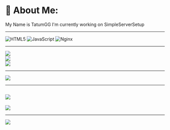 # 💫 About Me:
My Name is TatumGG
I'm currently working on SimpleServerSetup

---

![HTML5](https://img.shields.io/badge/html5-%23E34F26.svg?style=for-the-badge&logo=html5&logoColor=white) ![JavaScript](https://img.shields.io/badge/javascript-%23323330.svg?style=for-the-badge&logo=javascript&logoColor=%23F7DF1E) ![Nginx](https://img.shields.io/badge/nginx-%23009639.svg?style=for-the-badge&logo=nginx&logoColor=white)

---
![](https://github-readme-stats.vercel.app/api?username=TatumGG&theme=blueberry&hide_border=true&include_all_commits=true&count_private=true)<br/>
![](https://github-readme-streak-stats.herokuapp.com/?user=TatumGG&theme=blueberry&hide_border=true)<br/>
![](https://github-readme-stats.vercel.app/api/top-langs/?username=TatumGG&theme=blueberry&hide_border=true&include_all_commits=true&count_private=true&layout=compact)

---
![](https://github-profile-trophy.vercel.app/?username=TatumGG&theme=onestar&no-frame=true&no-bg=false&margin-w=4)

---
![](https://quotes-github-readme.vercel.app/api?type=horizontal&theme=dark)
---
![](https://github-contributor-stats.vercel.app/api?username=TatumGG&limit=5&theme=onestar&combine_all_yearly_contributions=true)

---
[![](https://visitcount.itsvg.in/api?id=TatumGG&icon=1&color=12)](https://visitcount.itsvg.in)

